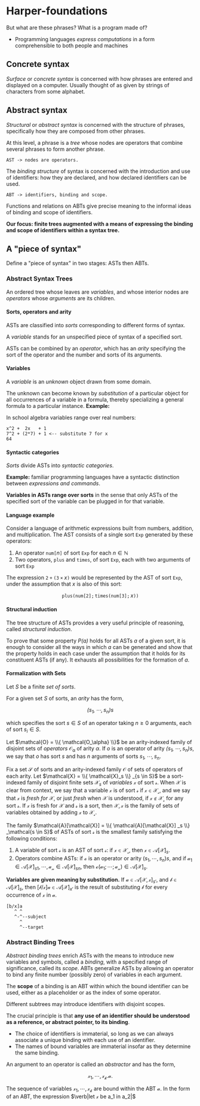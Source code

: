 # Harper-foundations

But what are these phrases? What is a program made of?

* Programming languages *express computations* in a form comprehensible to both
  people and machines

## Concrete syntax

*Surface* or *concrete syntax* is concerned with how phrases are entered and
displayed on a computer. Usually thought of as given by strings of characters
from some alphabet.

## Abstract syntax

*Structural* or *abstract syntax* is concerned with the structure of phrases,
specifically how they are composed from other phrases.

At this level, a phrase is a *tree* whose nodes are operators that combine
several phrases to form another phrase.

```
AST -> nodes are operators.
```

The *binding structure* of syntax is concerned with the introduction and use of
identifiers: how they are declared, and how declared identifiers can be used.

```
ABT -> identifiers, binding and scope.
```

Functions and relations on ABTs give precise meaning to the informal ideas of
binding and scope of identifiers.

**Our focus: finite trees augmented with a means of expressing the binding and
scope of identifiers within a syntax tree.**

## A "piece of syntax"

Define a "piece of syntax" in two stages: ASTs then ABTs.

### Abstract Syntax Trees

An ordered tree whose leaves are *variables*, and whose interior nodes are
*operators* whose *arguments* are its children.

#### Sorts, operators and arity

ASTs are classified into *sorts* corresponding to different forms of syntax.

A *variable* stands for an unspecified piece of syntax of a specified sort.

ASTs can be combined by an *operator*, which has an *arity* specifying the sort
of the operator and the number and sorts of its arguments.

#### Variables

A *variable* is an *unknown* object drawn from some domain.

The unknown can become known by *substitution* of a particular object for all
occurrences of a variable in a formula, thereby specializing a general formula
to a particular instance. **Example:**

In school algebra variables range over real numbers:

```
x^2 +  2x   + 1
7^2 + (2*7) + 1 <-- substitute 7 for x
64
```

#### Syntactic categories

*Sorts* divide ASTs into *syntactic categories*.

**Example:** familiar programming languages have a syntactic distinction between
*expressions and commands*.

**Variables in ASTs range over sorts** in the sense that only ASTs of the
specified sort of the variable can be plugged in for that variable.

#### Language example

Consider a language of arithmetic expressions built from numbers, addition, and
multiplication. The AST consists of a single sort $\mathtt{Exp}$ generated by
these operators:

1. An operator $\mathtt{num[\mathit{n}]}$ of sort $\mathtt{Exp}$ for each
   $\mathit{n} \in \mathbb{N}$
2. Two operators, $\mathtt{plus}$ and $\mathtt{times}$, of sort $\mathtt{Exp}$,
   each with two arguments of sort $\mathtt{Exp}$

The expression $\mathtt{2 + (3 \times \mathit{x})}$ would be represented by the
AST of sort $\mathtt{Exp}$, under the assumption that $\mathit{x}$ is also of
this sort:

$$\mathtt{plus(num[2];times(num[3];\mathit{x}))}$$

#### Structural induction

The tree structure of ASTs provides a very useful principle of reasoning, called
*structural induction*.

To prove that some property $\mathit{P(a)}$ holds for all ASTs
$\mathit{a}$ of a given sort, it is enough to consider all the ways in which
$\mathit{a}$ can be generated and show that the property holds in each case
under the assumption that it holds for its constituent ASTs (if any). It
exhausts all possibilities for the formation of $\mathit{a}$.

#### Formalization with Sets

Let $\mathit{S}$ be a finite *set of sorts*.

For a given set $\mathit{S}$ of sorts, an *arity* has the form,

$$\mathit{(s_1, \cdots, s_n)s}$$

which specifies the sort $\mathit{s} \in \mathit{S}$ of an operator taking
$\mathit{n} \geq 0$ arguments, each of sort $\mathit{s_i} \in \mathit{S}.$

Let $\mathcal{O} = \\{ \mathcal{O_\alpha} \\}$ be an arity-indexed family of
disjoint sets of *operators* $\mathcal{O_\alpha}$ of arity $\alpha$. If
$\mathit{o}$ is an operator of arity $\mathit{(s_1, \cdots, s_n)s}$, we say that
$\mathit{o}$ has sort $\mathit{s}$ and has $\mathit{n}$ arguments of sorts
$\mathit{s_1, \cdots, s_n}$.

Fix a set $\mathcal{S}$ of sorts and an arity-indexed family $\mathcal{O}$ of
sets of operators of each arity. Let
$\mathcal{X} = \\{ \mathcal{X}_s \\} _{s \in S}$ be a sort-indexed
family of disjoint finite sets $\mathcal{X}_s$ of *variables* $\mathcal{x}$
of sort $\mathcal{s}$. When $\mathcal{X}$ is clear from context, we say that a
variable $\mathcal{x}$ is of sort $\mathcal{s}$ if $\mathcal{x \in X_s}$, and we
say that $\mathcal{x}$ is *fresh for* $\mathcal{X}$, or just *fresh* when
$\mathcal{X}$ is understood, if $\mathcal{x \notin X_s}$ for any sort
$\mathcal{s}$. If $\mathcal{x}$ is fresh for $\mathcal{X}$ and $\mathcal{s}$ is
a sort, then $\mathcal{X,x}$ is the family of sets of variables obtained by
adding $\mathcal{x}$ to $\mathcal{X_s}$.

The family
$\mathcal{A}[\mathcal{X}] = \\{ \mathcal{A}[\mathcal{X}] _s \\} _\mathcal{s \in S}$
of ASTs of sort $\mathcal{s}$ is the smallest family satisfying the following
conditions:

1. A variable of sort $\mathcal{s}$ is an AST of sort $\mathcal{s}$: if
   $\mathcal{x \in X_s}$, then $\mathcal{x} \in \mathcal{A}[\mathcal{X}]_s$.
2. Operators combine ASTs: if $\mathcal{o}$ is an operator or arity
   $(s_1, \cdots, s_n)s$, and if
   $\mathcal{a_1} \in \mathcal{A}[\mathcal{X}] _{s1}, \cdots, \mathcal{a_n} \in \mathcal{A}[\mathcal{X}] _{sn}$,
   then $\mathcal{o(a_1; \cdots; a_n)} \in \mathcal{A}[\mathcal{X}]_s$.

**Variables are given meaning by substitution.** If
$\mathcal{a} \in \mathcal{A}[\mathcal{X,x}] _{s'}$, and
$\mathcal{b} \in \mathcal{A}[\mathcal{X}] _s$, then
$[\mathcal{b/x}]\mathcal{a} \in \mathcal{A}[\mathcal{X}] _{x'}$ is the result of
substituting $\mathcal{b}$ for every occurrence of $\mathcal{x}$ in
$\mathcal{a}$.

```
[b/x]a
   ^ ^
   ^-^--subject
     ^
     ^--target
```

### Abstract Binding Trees

*Abstract binding trees* enrich ASTs with the means to introduce new variables
and symbols, called a *binding*, with a specified range of significance, called
its *scope*. ABTs generalize ASTs by allowing an operator to bind any finite
number (possibly zero) of variables in each argument.

The **scope** of a binding is an ABT within which the bound identifier can be
used, either as a placeholder or as the index of some operator.

Different subtrees may introduce identifiers with disjoint scopes.

The crucial principle is that **any use of an identifier should be understood as
a reference, or abstract pointer, to its binding**.

* The choice of identifiers is immaterial, so long as we can always associate a
  unique binding with each use of an identifier.
* The names of bound variables are immaterial insofar as they determine the same
  binding.

An argument to an operator is called an *abstractor* and has the form,

$$\mathcal{x_1, \cdots, x_k.a}.$$

The sequence of variables $\mathcal{x_1, \cdots, x_k}$ are bound within the ABT
$\mathcal{a}$. In the form of an ABT, the expression
$\verb|let $\mathcal{x}$ be a_1 in a_2|$

